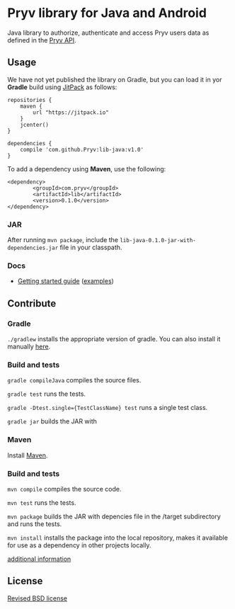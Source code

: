 # Pryv library for Java and Android

Java library to authorize, authenticate and access Pryv users data as defined in the [Pryv API](http://api.pryv.com/).

## Usage

We have not yet published the library on Gradle, but you can load it in yor **Gradle** build using [JitPack](https://jitpack.io/) as follows:

```
repositories {
    maven {
        url "https://jitpack.io"
    }
	jcenter()
}

dependencies {
	compile 'com.github.Pryv:lib-java:v1.0'
}
```

To add a dependency using **Maven**, use the following:

```
<dependency>
		<groupId>com.pryv</groupId>
		<artifactId>lib</artifactId>
		<version>0.1.0</version>
</dependency>
```

### JAR

After running `mvn package`, include the `lib-java-0.1.0-jar-with-dependencies.jar` file in your classpath.

### Docs

- [Getting started guide](http://pryv.github.io/getting-started/java/) ([examples](http://pryv.github.io/getting-started/java#Examples))

## Contribute

### Gradle

`./gradlew` installs the appropriate version of gradle. You can also install it manually [here](https://docs.gradle.org/current/userguide/installation.html).

### Build and tests

`gradle compileJava` compiles the source files.

`gradle test` runs the tests.

`gradle -Dtest.single={TestClassName} test` runs a single test class.

`gradle jar` builds the JAR with

### Maven

Install [Maven](http://books.sonatype.com/mvnref-book/reference/installation-sect-maven-install.html).

### Build and tests

`mvn compile` compiles the source code.

`mvn test` runs the tests.

`mvn package` builds the JAR with depencies file in the /target subdirectory and runs the tests.

`mvn install` installs the package into the local repository, makes it available for use as a dependency in other projects locally.

[additional information](http://maven.apache.org/guides/getting-started/maven-in-five-minutes.html)


## License

[Revised BSD license](https://github.com/pryv/documents/blob/master/license-bsd-revised.md)